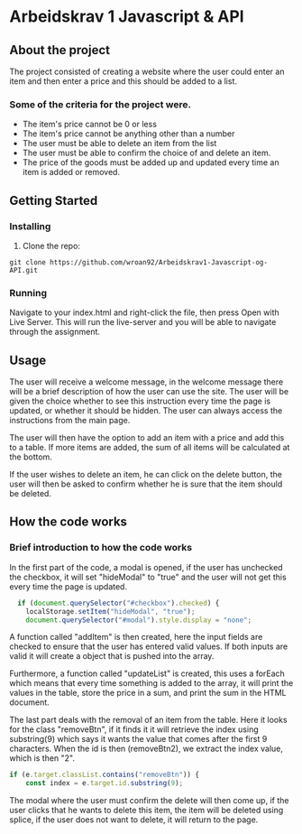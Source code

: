 # Arbeidskrav 1 Javascript & API 

## About the project
The project consisted of creating a website where the user could enter an item and then enter a price and this should be added to a list.
### Some of the criteria for the project were.
- The item's price cannot be 0 or less
- The item's price cannot be anything other than a number
- The user must be able to delete an item from the list
- The user must be able to confirm the choice of and delete an item.
- The price of the goods must be added up and updated every time an item is added or removed.

### 
## Getting Started
### Installing
1. Clone the repo:
``` 
git clone https://github.com/wroan92/Arbeidskrav1-Javascript-og-API.git
```
### Running
Navigate to your index.html and right-click the file, then press Open with Live Server. This will run the live-server and you will be able to navigate through the assignment.

## Usage
The user will receive a welcome message, in the welcome message there will be a brief description of how the user can use the site. The user will be given the choice whether to see this instruction every time the page is updated, or whether it should be hidden.
The user can always access the instructions from the main page.

The user will then have the option to add an item with a price and add this to a table. If more items are added, the sum of all items will be calculated at the bottom.

If the user wishes to delete an item, he can click on the delete button, the user will then be asked to confirm whether he is sure that the item should be deleted.

## How the code works
### Brief introduction to how the code works
In the first part of the code, a modal is opened, if the user has unchecked the checkbox, it will set "hideModal" to "true" and the user will not get this every time the page is updated.
```javascript
  if (document.querySelector("#checkbox").checked) {
    localStorage.setItem("hideModal", "true");
    document.querySelector("#modal").style.display = "none";
```

A function called "addItem" is then created, here the input fields are checked to ensure that the user has entered valid values. If both inputs are valid it will create a object that is pushed into the array.

Furthermore, a function called "updateList" is created, this uses a forEach which means that every time something is added to the array, it will print the values in the table, store the price in a sum, and print the sum in the HTML document.

The last part deals with the removal of an item from the table. Here it looks for the class "removeBtn", if it finds it it will retrieve the index using substring(9) which says it wants the value that comes after the first 9 characters. When the id is then (removeBtn2), we extract the index value, which is then "2".
```Javascript  
if (e.target.classList.contains("removeBtn")) {
    const index = e.target.id.substring(9);
```
The modal where the user must confirm the delete will then come up, if the user clicks that he wants to delete this item, the item will be deleted using splice, if the user does not want to delete, it will return to the page.